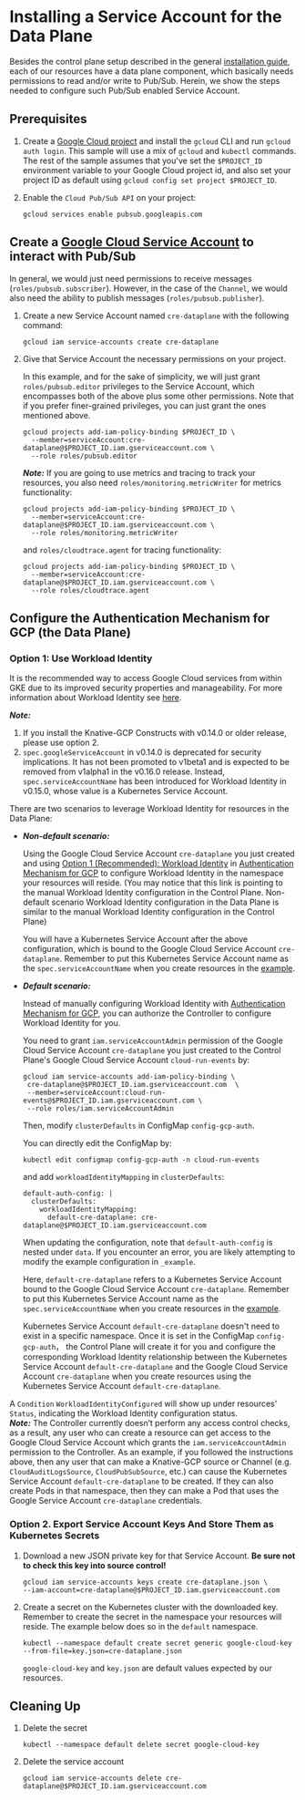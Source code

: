 # Installing a Service Account for the Data Plane

Besides the control plane setup described in the general
[installation guide](./install-knative-gcp.md), each of our resources have a
data plane component, which basically needs permissions to read and/or write to
Pub/Sub. Herein, we show the steps needed to configure such Pub/Sub enabled
Service Account.

## Prerequisites

1. Create a
   [Google Cloud project](https://cloud.google.com/resource-manager/docs/creating-managing-projects)
   and install the `gcloud` CLI and run `gcloud auth login`. This sample will
   use a mix of `gcloud` and `kubectl` commands. The rest of the sample assumes
   that you've set the `$PROJECT_ID` environment variable to your Google Cloud
   project id, and also set your project ID as default using
   `gcloud config set project $PROJECT_ID`.

1. Enable the `Cloud Pub/Sub API` on your project:

   ```shell
   gcloud services enable pubsub.googleapis.com
   ```

## Create a [Google Cloud Service Account](https://console.cloud.google.com/iam-admin/serviceaccounts/project) to interact with Pub/Sub

In general, we would just need permissions to receive messages
(`roles/pubsub.subscriber`). However, in the case of the `Channel`, we would
also need the ability to publish messages (`roles/pubsub.publisher`).

1. Create a new Service Account named `cre-dataplane` with the following
   command:

   ```shell
   gcloud iam service-accounts create cre-dataplane
   ```

1. Give that Service Account the necessary permissions on your project.

   In this example, and for the sake of simplicity, we will just grant
   `roles/pubsub.editor` privileges to the Service Account, which encompasses
   both of the above plus some other permissions. Note that if you prefer
   finer-grained privileges, you can just grant the ones mentioned above.

   ```shell
   gcloud projects add-iam-policy-binding $PROJECT_ID \
     --member=serviceAccount:cre-dataplane@$PROJECT_ID.iam.gserviceaccount.com \
     --role roles/pubsub.editor
   ```

   **_Note:_** If you are going to use metrics and tracing to track your
   resources, you also need `roles/monitoring.metricWriter` for metrics
   functionality:

   ```shell
   gcloud projects add-iam-policy-binding $PROJECT_ID \
     --member=serviceAccount:cre-dataplane@$PROJECT_ID.iam.gserviceaccount.com \
     --role roles/monitoring.metricWriter
   ```

   and `roles/cloudtrace.agent` for tracing functionality:

   ```shell
   gcloud projects add-iam-policy-binding $PROJECT_ID \
     --member=serviceAccount:cre-dataplane@$PROJECT_ID.iam.gserviceaccount.com \
     --role roles/cloudtrace.agent
   ```

## Configure the Authentication Mechanism for GCP (the Data Plane)

### Option 1: Use Workload Identity

It is the recommended way to access Google Cloud services from within GKE due to
its improved security properties and manageability. For more information about
Workload Identity see
[here](https://cloud.google.com/kubernetes-engine/docs/how-to/workload-identity).

**_Note:_**

1. If you install the Knative-GCP Constructs with v0.14.0 or older release,
   please use option 2.
2. `spec.googleServiceAccount` in v0.14.0 is deprecated for security
   implications. It has not been promoted to v1beta1 and is expected to be
   removed from v1alpha1 in the v0.16.0 release. Instead,
   `spec.serviceAccountName` has been introduced for Workload Identity in
   v0.15.0, whose value is a Kubernetes Service Account.

There are two scenarios to leverage Workload Identity for resources in the Data
Plane:

- **_Non-default scenario:_**

  Using the Google Cloud Service Account `cre-dataplane` you just created and
  using
  [Option 1 (Recommended): Workload Identity](../install/authentication-mechanisms-gcp.md/#option-1-recommended-workload-identity)
  in
  [Authentication Mechanism for GCP](../install/authentication-mechanisms-gcp.md)
  to configure Workload Identity in the namespace your resources will reside.
  (You may notice that this link is pointing to the manual Workload Identity
  configuration in the Control Plane. Non-default scenario Workload Identity
  configuration in the Data Plane is similar to the manual Workload Identity
  configuration in the Control Plane)

  You will have a Kubernetes Service Account after the above configuration,
  which is bound to the Google Cloud Service Account `cre-dataplane`. Remember
  to put this Kubernetes Service Account name as the `spec.serviceAccountName`
  when you create resources in the
  [example](https://github.com/aavarghese/knative-gcp/tree/master/docs/examples).

- **_Default scenario:_**

  Instead of manually configuring Workload Identity with
  [Authentication Mechanism for GCP](../install/authentication-mechanisms-gcp.md),
  you can authorize the Controller to configure Workload Identity for you.

  You need to grant `iam.serviceAccountAdmin` permission of the Google Cloud
  Service Account `cre-dataplane` you just created to the Control Plane's Google
  Cloud Service Account `cloud-run-events` by:

  ```shell
  gcloud iam service-accounts add-iam-policy-binding \
   cre-dataplane@$PROJECT_ID.iam.gserviceaccount.com  \
   --member=serviceAccount:cloud-run-events@$PROJECT_ID.iam.gserviceaccount.com \
   --role roles/iam.serviceAccountAdmin
  ```

  Then, modify `clusterDefaults` in ConfigMap `config-gcp-auth`.

  You can directly edit the ConfigMap by:

  ```shell
  kubectl edit configmap config-gcp-auth -n cloud-run-events
  ```

  and add `workloadIdentityMapping` in `clusterDefaults`:

  ```shell
  default-auth-config: |
    clusterDefaults:
      workloadIdentityMapping:
        default-cre-dataplane: cre-dataplane@$PROJECT_ID.iam.gserviceaccount.com
  ```

  When updating the configuration, note that `default-auth-config` is nested
  under `data`. If you encounter an error, you are likely attempting to modify
  the example configuration in `_example`.

  Here, `default-cre-dataplane` refers to a Kubernetes Service Account bound to
  the Google Cloud Service Account `cre-dataplane`. Remember to put this
  Kubernetes Service Account name as the `spec.serviceAccountName` when you
  create resources in the
  [example](https://github.com/aavarghese/knative-gcp/tree/master/docs/examples).

  Kubernetes Service Account `default-cre-dataplane` doesn't need to exist in a
  specific namespace. Once it is set in the ConfigMap `config-gcp-auth`， the
  Control Plane will create it for you and configure the corresponding Workload
  Identity relationship between the Kubernetes Service Account
  `default-cre-dataplane` and the Google Cloud Service Account `cre-dataplane`
  when you create resources using the Kubernetes Service Account
  `default-cre-dataplane`.

A `Condition` `WorkloadIdentityConfigured` will show up under resources'
`Status`, indicating the Workload Identity configuration status.  
 **_Note:_** The Controller currently doesn’t perform any access control checks,
as a result, any user who can create a resource can get access to the Google Cloud
Service Account which grants the `iam.serviceAccountAdmin` permission to the Controller.
As an example, if you followed the instructions above, then any user that can make
a Knative-GCP source or Channel (e.g. `CloudAuditLogsSource`, `CloudPubSubSource`,
etc.) can cause the Kubernetes Service Account `default-cre-dataplane` to be created.
If they can also create Pods in that namespace, then they can make a Pod that uses
the Google Service Account `cre-dataplane` credentials.

### Option 2. Export Service Account Keys And Store Them as Kubernetes Secrets

1. Download a new JSON private key for that Service Account. **Be sure not to
   check this key into source control!**

   ```shell
   gcloud iam service-accounts keys create cre-dataplane.json \
   --iam-account=cre-dataplane@$PROJECT_ID.iam.gserviceaccount.com
   ```

1. Create a secret on the Kubernetes cluster with the downloaded key. Remember
   to create the secret in the namespace your resources will reside. The example
   below does so in the `default` namespace.

   ```shell
   kubectl --namespace default create secret generic google-cloud-key --from-file=key.json=cre-dataplane.json
   ```

   `google-cloud-key` and `key.json` are default values expected by our
   resources.

## Cleaning Up

1. Delete the secret

   ```shell
   kubectl --namespace default delete secret google-cloud-key
   ```

1. Delete the service account

   ```shell
   gcloud iam service-accounts delete cre-dataplane@$PROJECT_ID.iam.gserviceaccount.com
   ```
